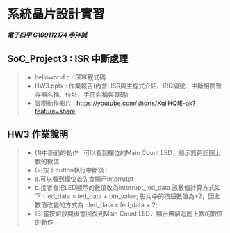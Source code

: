 # 系統晶片設計實習
***電子四甲 C109112174 李洋誠***
## SoC_Project3 : ISR 中斷處理
> - helloworld.c : SDK程式碼
> - HW3.pptx : 作業報告(內含: ISR與主程式介紹、IRQ編號、中斷相關暫存器名稱、位址、手冊名稱與頁碼)
> - 實際動作影片 : https://youtube.com/shorts/XqiiHQfE-ak?feature=share

## HW3 作業說明
> - (1)中斷前的動作 : 可以看到欄位的Main Count LED，顯示無窮迴圈上數的數值
> - (2)按下button執行中斷後 :
> - a.可以看到欄位首先會顯示interrutpt
> - b.接者會把LED顯示的數值改為interrupt_led_data 該數值計算方式如下 : led_data = led_data + btn_value; 影片中的按鈕數值為+2，因此數值改變的方式為 : led_data = led_data + 2;
> - (3)當按鈕放開後會回復到Main Count LED，顯示無窮迴圈上數的數值的動作


 
